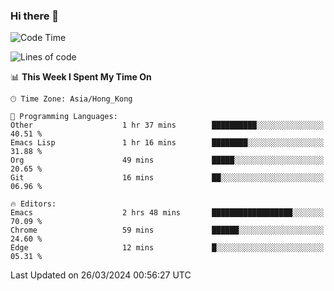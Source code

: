 ### Hi there 👋

<!--
**nicehiro/nicehiro** is a ✨ _special_ ✨ repository because its `README.md` (this file) appears on your GitHub profile.

Here are some ideas to get you started:

- 🔭 I’m currently working on ...
- 🌱 I’m currently learning ...
- 👯 I’m looking to collaborate on ...
- 🤔 I’m looking for help with ...
- 💬 Ask me about ...
- 📫 How to reach me: ...
- 😄 Pronouns: ...
- ⚡ Fun fact: ...
-->

<!--START_SECTION:waka-->
![Code Time](http://img.shields.io/badge/Code%20Time-292%20hrs%2047%20mins-blue)

![Lines of code](https://img.shields.io/badge/From%20Hello%20World%20I%27ve%20Written-2.6%20million%20lines%20of%20code-blue)

📊 **This Week I Spent My Time On** 

```text
🕑︎ Time Zone: Asia/Hong_Kong

💬 Programming Languages: 
Other                    1 hr 37 mins        ██████████░░░░░░░░░░░░░░░   40.51 % 
Emacs Lisp               1 hr 16 mins        ████████░░░░░░░░░░░░░░░░░   31.88 % 
Org                      49 mins             █████░░░░░░░░░░░░░░░░░░░░   20.65 % 
Git                      16 mins             ██░░░░░░░░░░░░░░░░░░░░░░░   06.96 % 

🔥 Editors: 
Emacs                    2 hrs 48 mins       ██████████████████░░░░░░░   70.09 % 
Chrome                   59 mins             ██████░░░░░░░░░░░░░░░░░░░   24.60 % 
Edge                     12 mins             █░░░░░░░░░░░░░░░░░░░░░░░░   05.31 % 
```


 Last Updated on 26/03/2024 00:56:27 UTC
<!--END_SECTION:waka-->
